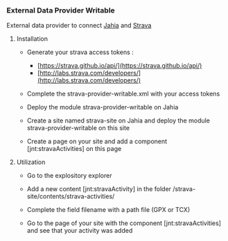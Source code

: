 ### External Data Provider Writable

External data provider to connect [Jahia](https://www.jahia.com/) and [Strava](https://www.strava.com)

1. Installation

    * Generate your strava access tokens :
        * [https://strava.github.io/api/](https://strava.github.io/api/)
        * [http://labs.strava.com/developers/](http://labs.strava.com/developers/)

    * Complete the strava-provider-writable.xml with your access tokens

    * Deploy the module strava-provider-writable on Jahia

    * Create a site named strava-site on Jahia and deploy the module strava-provider-writable on this site

    * Create a page on your site and add a component [jnt:stravaActivities] on this page

2. Utilization

    * Go to the explository explorer

    * Add a new content [jnt:stravaActivity] in the folder /strava-site/contents/strava-activities/

    * Complete the field filename with a path file (GPX or TCX)

    * Go to the page of your site with the component [jnt:stravaActivities] and see that your activity was added
